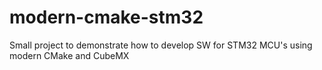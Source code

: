 # modern-cmake-stm32
Small project to demonstrate how to develop SW for STM32 MCU's using modern CMake and CubeMX

